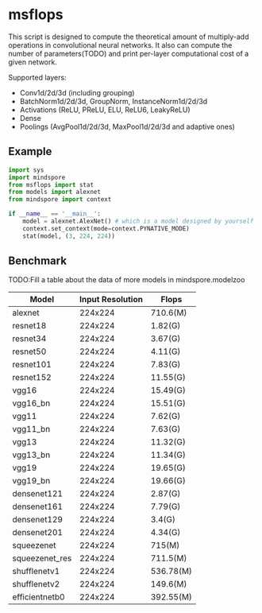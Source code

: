 # msflops

This script is designed to compute the theoretical amount of multiply-add operations
in convolutional neural networks. It also can compute the number of parameters(TODO) and
print per-layer computational cost of a given network.

Supported layers:
- Conv1d/2d/3d (including grouping)
- BatchNorm1d/2d/3d, GroupNorm, InstanceNorm1d/2d/3d
- Activations (ReLU, PReLU, ELU, ReLU6, LeakyReLU)
- Dense
- Poolings (AvgPool1d/2d/3d, MaxPool1d/2d/3d and adaptive ones)

## Example
```python
import sys
import mindspore
from msflops import stat
from models import alexnet
from mindspore import context

if __name__ == '__main__':
    model = alexnet.AlexNet() # which is a model designed by yourself
    context.set_context(mode=context.PYNATIVE_MODE)
    stat(model, (3, 224, 224))
```

## Benchmark

TODO:Fill a table about the data of more models in mindspore.modelzoo

Model         | Input Resolution | Flops 
---           |---               |---      
alexnet       |224x224           | 710.6(M)   
resnet18      |224x224           | 1.82(G)
resnet34      |224x224           | 3.67(G)
resnet50      |224x224           | 4.11(G)
resnet101      |224x224           | 7.83(G)
resnet152      |224x224           | 11.55(G)
vgg16          |224x224           | 15.49(G)
vgg16_bn          |224x224           | 15.51(G)
vgg11           |224x224           | 7.62(G)
vgg11_bn           |224x224           | 7.63(G)
vgg13           |224x224           | 11.32(G)
vgg13_bn           |224x224           | 11.34(G)
vgg19           |224x224           | 19.65(G)
vgg19_bn           |224x224           | 19.66(G)
densenet121       |224x224           | 2.87(G)
densenet161       |224x224           | 7.79(G)
densenet129       |224x224           | 3.4(G)
densenet201       |224x224           | 4.34(G)
squeezenet         |224x224           | 715(M)
squeezenet_res         |224x224           | 711.5(M)
shufflenetv1|224x224           | 536.78(M)
shufflenetv2|224x224           | 149.6(M)
efficientnetb0|224x224           | 392.55(M)